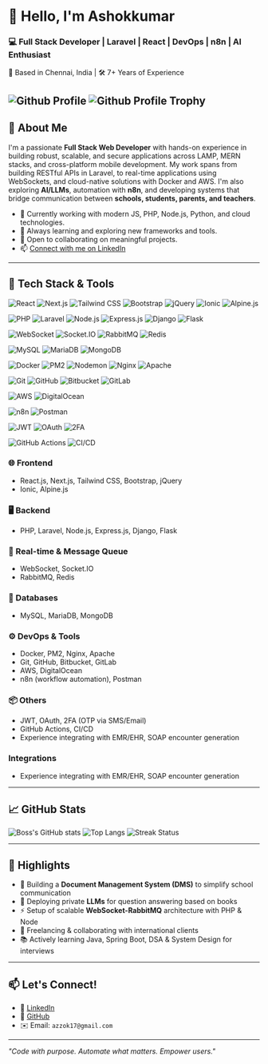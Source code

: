 # 👋 Hello, I'm Ashokkumar

### 💻 Full Stack Developer | Laravel | React | DevOps | n8n | AI Enthusiast  
📍 Based in Chennai, India | 🛠️ 7+ Years of Experience

![Github Profile](https://komarev.com/ghpvc/?username=azzok&layout=compact&theme=radical)
![Github Profile Trophy](https://github-profile-trophy.vercel.app/?username=azzok&layout=compact&theme=radical)
---

## 🚀 About Me

I'm a passionate **Full Stack Web Developer** with hands-on experience in building robust, scalable, and secure applications across LAMP, MERN stacks, and cross-platform mobile development. My work spans from building RESTful APIs in Laravel, to real-time applications using WebSockets, and cloud-native solutions with Docker and AWS. I'm also exploring **AI/LLMs**, automation with **n8n**, and developing systems that bridge communication between **schools, students, parents, and teachers**.

- 🔭 Currently working with modern JS, PHP, Node.js, Python, and cloud technologies.
- 🌱 Always learning and exploring new frameworks and tools.
- 👯 Open to collaborating on meaningful projects.
- 📫 [Connect with me on LinkedIn](https://www.linkedin.com/in/azzok/)

---

## 🧰 Tech Stack & Tools

![React](https://img.shields.io/badge/React-20232A?style=flat&logo=react&logoColor=61DAFB)
![Next.js](https://img.shields.io/badge/Next.js-000000?style=flat&logo=nextdotjs&logoColor=white)
![Tailwind CSS](https://img.shields.io/badge/TailwindCSS-06B6D4?style=flat&logo=tailwind-css&logoColor=white)
![Bootstrap](https://img.shields.io/badge/Bootstrap-7952B3?style=flat&logo=bootstrap&logoColor=white)
![jQuery](https://img.shields.io/badge/jQuery-0769AD?style=flat&logo=jquery&logoColor=white)
![Ionic](https://img.shields.io/badge/Ionic-3880FF?style=flat&logo=ionic&logoColor=white)
![Alpine.js](https://img.shields.io/badge/Alpine.js-8BC0D1?style=flat&logo=alpine.js&logoColor=black)

![PHP](https://img.shields.io/badge/PHP-777BB4?style=flat&logo=php&logoColor=white)
![Laravel](https://img.shields.io/badge/Laravel-F55247?style=flat&logo=laravel&logoColor=white)
![Node.js](https://img.shields.io/badge/Node.js-339933?style=flat&logo=node.js&logoColor=white)
![Express.js](https://img.shields.io/badge/Express.js-000000?style=flat&logo=express&logoColor=white)
![Django](https://img.shields.io/badge/Django-092E20?style=flat&logo=django&logoColor=white)
![Flask](https://img.shields.io/badge/Flask-000000?style=flat&logo=flask&logoColor=white)

![WebSocket](https://img.shields.io/badge/WebSocket-35495E?style=flat)
![Socket.IO](https://img.shields.io/badge/Socket.IO-010101?style=flat&logo=socket.io&logoColor=white)
![RabbitMQ](https://img.shields.io/badge/RabbitMQ-FF6600?style=flat&logo=rabbitmq&logoColor=white)
![Redis](https://img.shields.io/badge/Redis-DC382D?style=flat&logo=redis&logoColor=white)

![MySQL](https://img.shields.io/badge/MySQL-4479A1?style=flat&logo=mysql&logoColor=white)
![MariaDB](https://img.shields.io/badge/MariaDB-003545?style=flat&logo=mariadb&logoColor=white)
![MongoDB](https://img.shields.io/badge/MongoDB-4EA94B?style=flat&logo=mongodb&logoColor=white)

![Docker](https://img.shields.io/badge/Docker-2496ED?style=flat&logo=docker&logoColor=white)
![PM2](https://img.shields.io/badge/PM2-2B037A?style=flat)
![Nodemon](https://img.shields.io/badge/Nodemon-76D04B?style=flat)
![Nginx](https://img.shields.io/badge/Nginx-009639?style=flat&logo=nginx&logoColor=white)
![Apache](https://img.shields.io/badge/Apache-D22128?style=flat&logo=apache&logoColor=white)

![Git](https://img.shields.io/badge/Git-F05032?style=flat&logo=git&logoColor=white)
![GitHub](https://img.shields.io/badge/GitHub-181717?style=flat&logo=github&logoColor=white)
![Bitbucket](https://img.shields.io/badge/Bitbucket-0052CC?style=flat&logo=bitbucket&logoColor=white)
![GitLab](https://img.shields.io/badge/GitLab-FC6D26?style=flat&logo=gitlab&logoColor=white)

![AWS](https://img.shields.io/badge/AWS-232F3E?style=flat&logo=amazon-aws&logoColor=white)
![DigitalOcean](https://img.shields.io/badge/DigitalOcean-0080FF?style=flat&logo=digitalocean&logoColor=white)

![n8n](https://img.shields.io/badge/n8n-F37C20?style=flat&logo=n8n&logoColor=white)
![Postman](https://img.shields.io/badge/Postman-FF6C37?style=flat&logo=postman&logoColor=white)

![JWT](https://img.shields.io/badge/JWT-000000?style=flat&logo=jsonwebtokens&logoColor=white)
![OAuth](https://img.shields.io/badge/OAuth-0081A7?style=flat)
![2FA](https://img.shields.io/badge/2FA-17A2B8?style=flat)

![GitHub Actions](https://img.shields.io/badge/GitHub%20Actions-2088FF?style=flat&logo=github-actions&logoColor=white)
![CI/CD](https://img.shields.io/badge/CI%2FCD-007ACC?style=flat&logo=azure-devops&logoColor=white)

### 🌐 Frontend
- React.js, Next.js, Tailwind CSS, Bootstrap, jQuery  
- Ionic, Alpine.js

### 🖥 Backend
- PHP, Laravel, Node.js, Express.js, Django, Flask

### 📡 Real-time & Message Queue
- WebSocket, Socket.IO  
- RabbitMQ, Redis

### 🧱 Databases
- MySQL, MariaDB, MongoDB

### ⚙️ DevOps & Tools
- Docker, PM2, Nginx, Apache  
- Git, GitHub, Bitbucket, GitLab  
- AWS, DigitalOcean  
- n8n (workflow automation), Postman

### 📦 Others
- JWT, OAuth, 2FA (OTP via SMS/Email)  
- GitHub Actions, CI/CD  
- Experience integrating with EMR/EHR, SOAP encounter generation

### Integrations
- Experience integrating with EMR/EHR, SOAP encounter generation

---

## 📈 GitHub Stats

![Boss's GitHub stats](https://github-readme-stats.vercel.app/api?username=azzok&show_icons=true&theme=radical)
![Top Langs](https://github-readme-stats.vercel.app/api/top-langs/?username=azzok&layout=compact&theme=radical)
![Streak Status](https://github-readme-streak-stats.herokuapp.com/?user=azzok&layout=compact&theme=radical)

---

## 🌟 Highlights
- 🏫 Building a **Document Management System (DMS)** to simplify school communication  
- 🤖 Deploying private **LLMs** for question answering based on books  
- ⚡ Setup of scalable **WebSocket-RabbitMQ** architecture with PHP & Node  
- 🤝 Freelancing & collaborating with international clients  
- 📚 Actively learning Java, Spring Boot, DSA & System Design for interviews

---

## 📫 Let's Connect!

- 💼 [LinkedIn](https://www.linkedin.com/in/azzok/)  
- 🧠 [GitHub](https://github.com/azzok)  
- ✉️ Email: `azzok17@gmail.com`

---

_"Code with purpose. Automate what matters. Empower users."_
